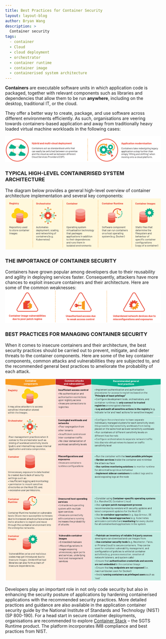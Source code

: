 ```yaml
---
title: Best Practices for Container Security
layout: layout-blog
author: Bryan Wang
description: >
  Container security
tags:
  - container
  - Cloud
  - cloud deployment
  - orchestrator
  - container runtime
  - container image
  - containerised system architecture
---
```


**Containers** are executable software units in which application code is packaged, together with relevant components such as libraries and dependencies that allow them to be run **anywhere**, including on the desktop, traditional IT, or the cloud. 

They offer a better way to create, package, and use software across different environments efficiently. As such, organisations are veering towards containers-based application and away from traditionally heavy loaded virtual machine workloads in the following cases:

![CS_cases](/assets/img/cs_cases.png)

### TYPICAL HIGH-LEVEL CONTAINERISED SYSTEM ARCHITECTURE
The diagram below provides a general high-level overview of container architecture implementation and several key components: 
![CS_components](/assets/img/cs_components.png)

### THE IMPORTANCE OF CONTAINER SECURITY
Containers have grown popular among developers due to their reusability and agility in deploying services faster. Consequently, attackers have more chances to exploit insecure containers and their architecture. Here are some of the common weaknesses:
![CS_importance](/assets/img/cs_weakness.png)

### BEST PRACTICES FOR MANAGING CONTAINER SECURITY
When it comes to insecure containers and their architecture, the best security practices should be carried out to prevent, mitigate, and deter threats to the container components. Here are some of the key container components, common attacks and vulnerabilities they are subjected to, and the recommended general best practices to ameliorate the probability of each attack.

![CS_best_practices](/assets/img/cs_bestpractices.png)

Developers play an important role in not only code security but also in enhancing the security posture of applications by hardening containerised applications with the recommended security practices. More detailed practices and guidance are also available in the application container security guide by the National Institute of Standards and Technology (NIST) (SP 800-190). For a head start in secure container deployments, organisations are recommended to explore [Container Stack](https://www.developer.tech.gov.sg/singapore-government-tech-stack/runtime/container-stack) – the SGTS Runtime product. The platform incorporates IM8 compliance and best practices from NIST.
